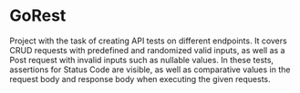 # GoRest

Project with the task of creating API tests on different endpoints.
It covers CRUD requests with predefined and randomized valid inputs, as well as a Post request with invalid inputs such as nullable values.
In these tests, assertions for Status Code are visible, as well as comparative values in the request body and response body when executing the given requests.
